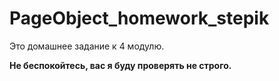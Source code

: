 # PageObject_homework_stepik  

Это домашнее задание к 4 модулю.  

**Не беспокойтесь, вас я буду проверять не строго.**
